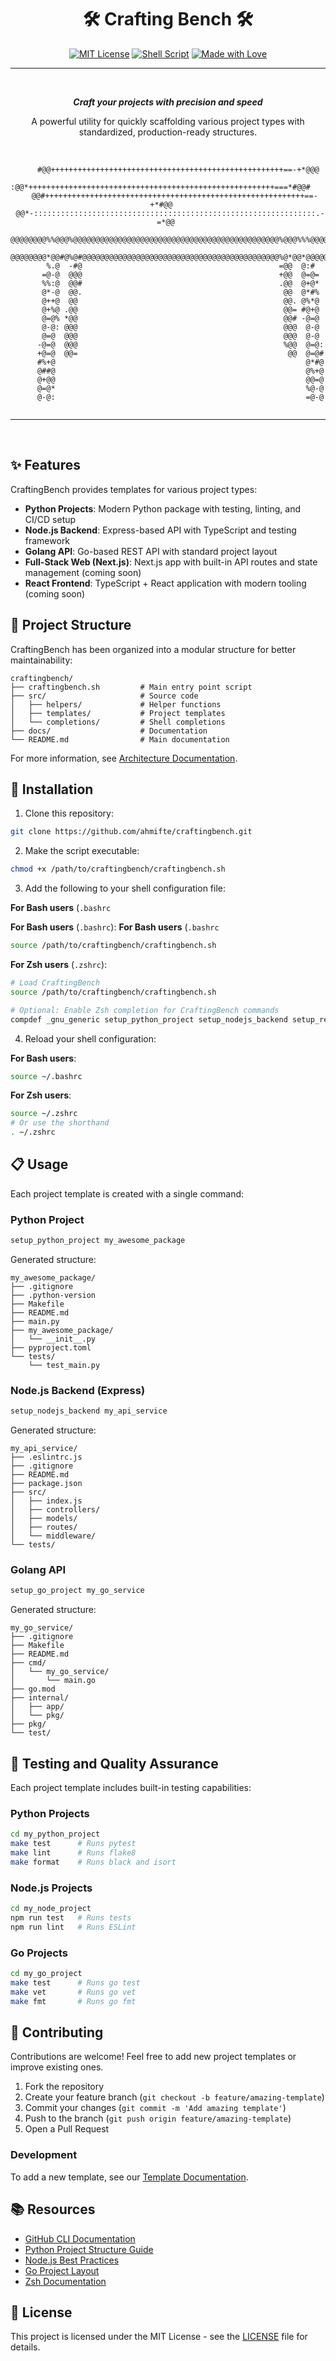 <div align="center">

# 🛠️ Crafting Bench 🛠️ 

[![MIT License](https://img.shields.io/badge/License-MIT-blue.svg)](LICENSE)
[![Shell Script](https://img.shields.io/badge/Shell_Script-Bash-4EAA25.svg?logo=gnu-bash&logoColor=white)](craftingbench.sh)
[![Made with Love](https://img.shields.io/badge/Made%20with-Love-ff69b4.svg)](https://github.com/ahmifte/craftingbench)

</div>

---

<br />

<div align="center">
  <p><em><strong>Craft your projects with precision and speed</strong></em></p>
  A powerful utility for quickly scaffolding various project types with standardized, production-ready structures.
</div>

<br />

<div align="center">

```
                                                                           
      #@@++++++++++++++++++++++++++++++++++++++++++++++++++++==-+*@@@      
    :@@*+++++++++++++++++++++++++++++++++++++++++++++++++++++++===*#@@#    
   @@#++++++++++++++++++++++++++++++++++++++++++++++++++++++++++==-+*#@@   
 @@*-:::::::::::::::::::::::::::::::::::::::::::::::::::::::::::::::.-=*@@ 
 @@@@@@@@%%@@@%@@@@@@@@@@@@@@@@@@@@@@@@@@@@@@@@@@@@@@@@@@@@@@%@@@%%%@@@@@@ 
 @@@@@@@@*@@#@%@#@@@@@@@@@@@@@@@@@@@@@@@@@@@@@@@@@@@@@@@@@@@@%@*@@*@@@@@@@ 
        %.@  -#@                                            =@@  @:#       
       =@-@  @@@                                            +@@  @=@=      
       %%:@  @@#                                            .@@  @+@*      
       @*-@  @@.                                             @@  @*#%      
       @++@  @@                                              @@. @%*@      
       @+%@ .@@                                              @@= #@+@      
       @=@% *@@                                              @@# -@=@      
       @-@: @@@                                              @@@  @-@      
       @=@  @@@                                              @@@  @-@      
      -@=@  @@@                                              %@@  @=@:     
      +@=@  @@=                                               @@  @=@#     
      #%+@                                                        @*#@     
      @##@                                                        @%+@     
      @+@@                                                        @@=@     
      @=@*                                                        %@-@     
      @-@:                                                        =@-@     
                                                                           
```

</div>

---

<br />

## ✨ Features

CraftingBench provides templates for various project types:

- **Python Projects**: Modern Python package with testing, linting, and CI/CD setup
- **Node.js Backend**: Express-based API with TypeScript and testing framework
- **Golang API**: Go-based REST API with standard project layout
- **Full-Stack Web (Next.js)**: Next.js app with built-in API routes and state management (coming soon)
- **React Frontend**: TypeScript + React application with modern tooling (coming soon)

## 📂 Project Structure

CraftingBench has been organized into a modular structure for better maintainability:

```
craftingbench/
├── craftingbench.sh         # Main entry point script
├── src/                     # Source code
│   ├── helpers/             # Helper functions
│   ├── templates/           # Project templates
│   └── completions/         # Shell completions
├── docs/                    # Documentation
└── README.md                # Main documentation
```

For more information, see [Architecture Documentation](docs/architecture.md).

## 🚀 Installation

1. Clone this repository:
```bash
git clone https://github.com/ahmifte/craftingbench.git
```

2. Make the script executable:
```bash
chmod +x /path/to/craftingbench/craftingbench.sh
```

3. Add the following to your shell configuration file:

**For Bash users** (`.bashrc`

**For Bash users** (`.bashrc`):	**For Bash users** (`.bashrc`
```bash	
source /path/to/craftingbench/craftingbench.sh	
```	

**For Zsh users** (`.zshrc`):	
```zsh	
# Load CraftingBench	
source /path/to/craftingbench/craftingbench.sh	

# Optional: Enable Zsh completion for CraftingBench commands	
compdef _gnu_generic setup_python_project setup_nodejs_backend setup_react_frontend setup_go_project setup_fullstack_project	
```	

4. Reload your shell configuration:	

**For Bash users**:	
```bash	
source ~/.bashrc	
```	

**For Zsh users**:	
```zsh	
source ~/.zshrc	
# Or use the shorthand	
. ~/.zshrc	
```	

## 📋 Usage	

Each project template is created with a single command:	

### Python Project	

```bash	
setup_python_project my_awesome_package	
```	

Generated structure:	
```	
my_awesome_package/	
├── .gitignore	
├── .python-version	
├── Makefile	
├── README.md	
├── main.py	
├── my_awesome_package/	
│   └── __init__.py	
├── pyproject.toml	
└── tests/	
    └── test_main.py	
```	

### Node.js Backend (Express)	

```bash	
setup_nodejs_backend my_api_service	
```	

Generated structure:	
```	
my_api_service/	
├── .eslintrc.js	
├── .gitignore	
├── README.md	
├── package.json	
├── src/	
│   ├── index.js	
│   ├── controllers/	
│   ├── models/	
│   ├── routes/	
│   └── middleware/	
└── tests/	
```	

### Golang API	

```bash	
setup_go_project my_go_service	
```	

Generated structure:	
```	
my_go_service/	
├── .gitignore	
├── Makefile	
├── README.md	
├── cmd/	
│   └── my_go_service/	
│       └── main.go	
├── go.mod	
├── internal/	
│   ├── app/	
│   └── pkg/	
├── pkg/	
└── test/	
```	

## 🧪 Testing and Quality Assurance	

Each project template includes built-in testing capabilities:	

### Python Projects	

```bash	
cd my_python_project	
make test      # Runs pytest	
make lint      # Runs flake8	
make format    # Runs black and isort	
```	

### Node.js Projects	

```bash	
cd my_node_project	
npm run test   # Runs tests	
npm run lint   # Runs ESLint	
```	

### Go Projects	

```bash	
cd my_go_project	
make test      # Runs go test	
make vet       # Runs go vet	
make fmt       # Runs go fmt	
```	

## 🤝 Contributing	

Contributions are welcome! Feel free to add new project templates or improve existing ones.	

1. Fork the repository	
2. Create your feature branch (`git checkout -b feature/amazing-template`)	
3. Commit your changes (`git commit -m 'Add amazing template'`)	
4. Push to the branch (`git push origin feature/amazing-template`)	
5. Open a Pull Request	

### Development	

To add a new template, see our [Template Documentation](docs/templates/README.md).	

## 📚 Resources	

- [GitHub CLI Documentation](https://cli.github.com/manual/)
- [Python Project Structure Guide](https://docs.python-guide.org/writing/structure/)	
- [Node.js Best Practices](https://github.com/goldbergyoni/nodebestpractices)	
- [Go Project Layout](https://github.com/golang-standards/project-layout)	
- [Zsh Documentation](https://zsh.sourceforge.io/Doc/)	

## 📜 License	

This project is licensed under the MIT License - see the [LICENSE](LICENSE) file for details. 	
